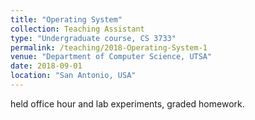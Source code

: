 ```yaml
---
title: "Operating System"
collection: Teaching Assistant 
type: "Undergraduate course, CS 3733"
permalink: /teaching/2018-Operating-System-1
venue: "Department of Computer Science, UTSA"
date: 2018-09-01
location: "San Antonio, USA"
---
```


held office hour and lab experiments, graded homework.
